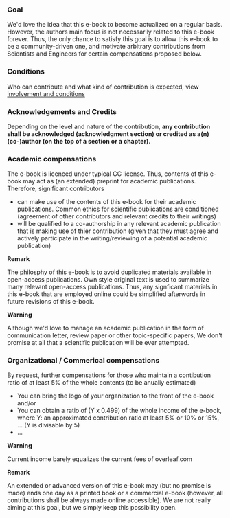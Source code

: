 ### Goal

We'd love the idea that this e-book to become actualized on a regular basis. However, the authors main focus is not necessarily related
to this e-book forever. Thus, the only chance to satisfy this goal is to allow this e-book to be a community-driven one, and motivate arbitrary contributions from Scientists and Engineers for certain compensations proposed below. 

### Conditions  

Who can contribute and what kind of contribution is expected, view [involvement and conditions](https://github.com/Mathemodica/ModelicaPowerSystemBook/blob/main/Involvement.md)

### Acknowledgements and Credits

Depending on the level and nature of the contribution, 
**any contribution shall be acknowledged (acknowledgment section) or credited as a(n) (co-)author (on the top of a section or a chapter).** 

### Academic compensations

The e-book is licenced under typical CC license. Thus, contents of this e-book may act as (an extended) preprint for academic
publications. Therefore, significant contributors 

* can make use of the contents of this e-book for their academic publications. Common ethics for scientific publications are conditioned (agreement of other contributors and relevant credits to their writings)  
* will be qualified to a co-authorship in any relevant academic publication that is making use of thier contribution (given that they
must agree and actively participate in the writing/reviewing of a potential academic publication)  

**Remark** 

The philosphy of this e-book is to avoid duplicated materials available in open-access publications. Own style original text is used to summarize many relevant open-access publications. Thus, any signficant materials in this e-book that are employed online could be simplified afterwords in future revisions of this e-book.    

**Warning** 

Although we'd love to manage an academic publication in the form of communication letter, review paper or other topic-specific 
papers, We don't promise at all that a scientific publication will be ever attempted.

### Organizational / Commerical compensations 

By request, further compensations for those who maintain a contibution ratio of at least 5% of the whole contents (to be anually estimated)   
  - You can bring the logo of your organization to the front of the e-book and/or 
  - You can obtain a ratio of (Y x 0.499) of the whole income of the e-book, where Y: an approximated contribution ratio at least 5% or 10% or 15%, ... (Y is divisable by 5)   
  - ...   

**Warning** 

Current income barely equalizes the current fees of overleaf.com 

**Remark**  

An extended or advanced version of this e-book may (but no promise is made) ends one day as a printed book or a commercial e-book (however, all contributions shall be always made online accessible). We are not really aiming at this goal, but we simply keep this possibility open.  


